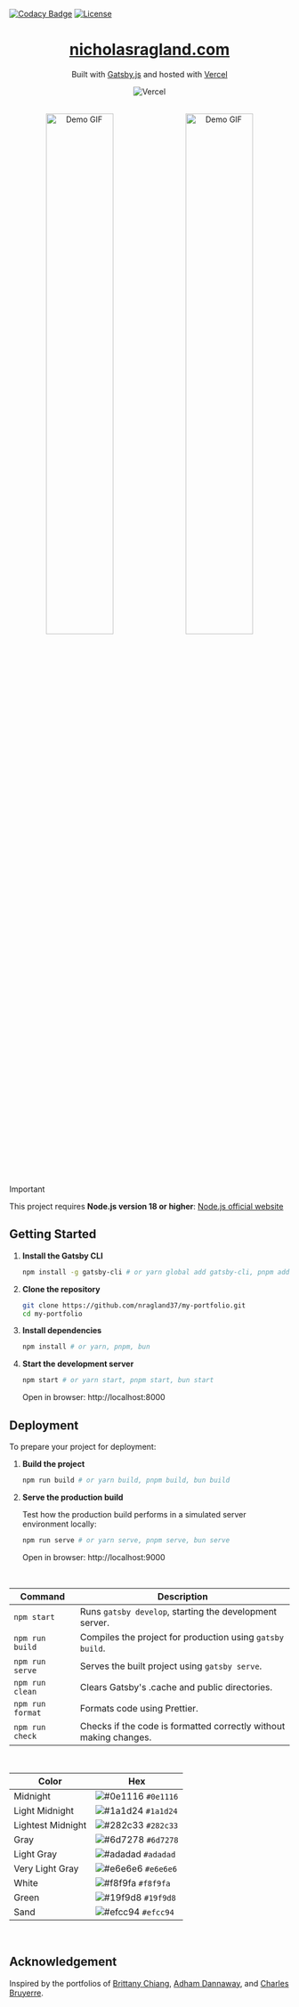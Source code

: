 [![Codacy Badge](https://app.codacy.com/project/badge/Grade/6ad1d4af511a4c6b8944e8b681bab07f)](https://app.codacy.com/gh/nragland37/my-portfolio/dashboard?utm_source=gh&utm_medium=referral&utm_content=&utm_campaign=Badge_grade)
[![License](https://img.shields.io/badge/license-MIT-blue)](https://github.com/nragland37/my-portfolio/blob/main/LICENSE)


<!--
<div align="center">
  <a href="https://www.nicholasragland.com/" target="_blank">
    <img alt="Logo" src="/static/assets/logo-dark.gif" width="20%" />
  </a>
</div>
-->


<h1 align="center">
  <a href="https://www.nicholasragland.com/" target="_blank">
    nicholasragland.com
  </a>
</h1>

<p align="center">
  Built with <a href="https://www.gatsbyjs.com/" target="_blank">Gatsby.js</a> and hosted with <a href="https://www.vercel.com/" target="_blank">Vercel</a>
</p>

<div align="center">
  
![Vercel](https://vercelbadge.vercel.app/api/nragland37/my-portfolio)


<br />

<img alt="Demo GIF" src="/static/assets/demo.gif" width="49%" />
<img alt="Demo GIF" src="/static/assets/demo_light.gif" width="49%" />


</div>

> [!IMPORTANT]
> This project requires **Node.js version 18 or higher**: [Node.js official website](https://nodejs.org/)

## Getting Started

1. **Install the Gatsby CLI**

   ```sh
   npm install -g gatsby-cli # or yarn global add gatsby-cli, pnpm add --global gatsby-cli, bun add --global gatsby-cli
   ```

2. **Clone the repository**

   ```sh
   git clone https://github.com/nragland37/my-portfolio.git
   cd my-portfolio
   ```

3. **Install dependencies**

   ```sh
   npm install # or yarn, pnpm, bun
   ```

4. **Start the development server**
   ```sh
   npm start # or yarn start, pnpm start, bun start
   ```
   Open in browser: http://localhost:8000

## Deployment

To prepare your project for deployment:

1. **Build the project**

   ```sh
   npm run build # or yarn build, pnpm build, bun build
   ```

2. **Serve the production build**

   Test how the production build performs in a simulated server environment locally:

   ```sh
   npm run serve # or yarn serve, pnpm serve, bun serve
   ```

   Open in browser: http://localhost:9000

<br />
  
| Command        | Description                                                      |
| -------------- | ---------------------------------------------------------------- |
| `npm start`    | Runs `gatsby develop`, starting the development server.          |
| `npm run build`| Compiles the project for production using `gatsby build`.        |
| `npm run serve`| Serves the built project using `gatsby serve`.                   |
| `npm run clean`| Clears Gatsby's .cache and public directories.                   |
| `npm run format`| Formats code using Prettier.                                    |
| `npm run check`| Checks if the code is formatted correctly without making changes.|

<br />

| Color             | Hex                                                                |
| ----------------- | ------------------------------------------------------------------ |
| Midnight          | ![#0e1116](https://via.placeholder.com/10/0e1116?text=+) `#0e1116` |
| Light Midnight    | ![#1a1d24](https://via.placeholder.com/10/1a1d24?text=+) `#1a1d24` |
| Lightest Midnight | ![#282c33](https://via.placeholder.com/10/282c33?text=+) `#282c33` |
| Gray              | ![#6d7278](https://via.placeholder.com/10/6d7278?text=+) `#6d7278` |
| Light Gray        | ![#adadad](https://via.placeholder.com/10/adadad?text=+) `#adadad` |
| Very Light Gray   | ![#e6e6e6](https://via.placeholder.com/10/e6e6e6?text=+) `#e6e6e6` |
| White             | ![#f8f9fa](https://via.placeholder.com/10/f8f9fa?text=+) `#f8f9fa` |
| Green             | ![#19f9d8](https://via.placeholder.com/10/19f9d8?text=+) `#19f9d8` |
| Sand              | ![#efcc94](https://via.placeholder.com/10/efcc94?text=+) `#efcc94` |

<br />

## Acknowledgement

Inspired by the portfolios of [Brittany Chiang](https://v4.brittanychiang.com/), [Adham Dannaway](https://www.adhamdannaway.com/), and [Charles Bruyerre](https://itssharl.ee/fr).
